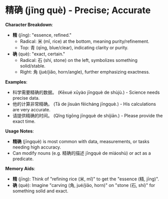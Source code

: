 # **精确 (jīng què) - Precise; Accurate**

**Character Breakdown**:  
- **精** (jīng): "essence, refined."
  - Radical: 米 (mǐ, rice) at the bottom, meaning purity/refinement.
  - Top: 青 (qīng, blue/clear), indicating clarity or purity.  
- **确** (què): "exact, certain."
  - Radical: 石 (shí, stone) on the left, symbolizes something solid/stable.
  - Right: 角 (jué/jiǎo, horn/angle), further emphasizing exactness.

**Examples**:  
- 科学需要精确的数据。 (Kēxué xūyào jīngquè de shùjù.) - Science needs precise data.  
- 他的计算非常精确。 (Tā de jìsuàn fēicháng jīngquè.) - His calculations are very accurate.  
- 请提供精确的时间。 (Qǐng tígōng jīngquè de shíjiān.) - Please provide the exact time.

**Usage Notes**:  
- **精确** (jīngquè) is most common with data, measurements, or tasks needing high accuracy.  
- Can modify nouns (e.g. 精确的描述 jīngquè de miáoshù) or act as a predicate.

**Memory Aids**:  
- **精** (jīng): Think of "refining rice (米, mǐ)" to get the "essence (精, jīng)".  
- **确** (què): Imagine "carving (角, jué/jiǎo, horn)" on "stone (石, shí)" for something solid and exact.